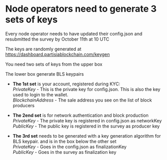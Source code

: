 # Node operators need to generate 3 sets of keys

Every node operator needs to have updated their config.json and resubmitted the survey by October 11th at 10 UTC

The keys are randomly generated at https://dashboard.partisiablockchain.com/keygen

You need two sets of keys from the upper box

The lower box generate BLS keypairs


- **The 1st set** is your account, registered during KYC:  
*PrivateKey* - This is the private key for config.json. This is also the key used to login to the wallet.   
*BlockchainAddress* - The sale address you see on the list of block producers

- **The 2end set** is for network authentication and block production
*PrivateKey* - The private key is registered in config.json as networkKey
*PublicKey* - The public key is registered in the survey as producer key

- **The 3rd set** needs to be generated with a key generation algorithm for BLS keypair. and is in the box below the other set  
*PrivateKey* - Goes in the config.json as finalizationKey  
*PublicKey* - Goes in the survey as finalization key
